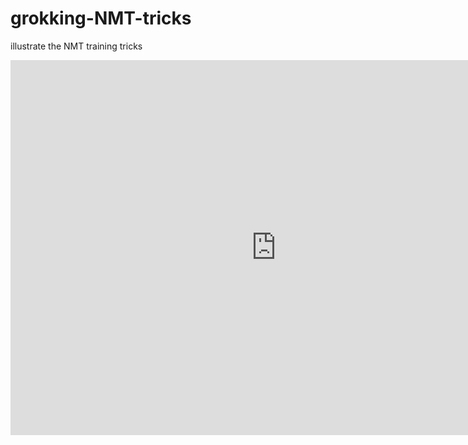 # grokking-NMT-tricks
illustrate the NMT training tricks 

<embed src="https://github.com/alphadl/grokking-NMT-tricks/blob/master/Note%2011%20Jan%202019.pdf" width="850" height="600">
